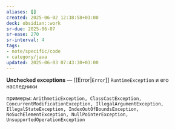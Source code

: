 ```yaml
---
aliases: []
created: 2025-06-02 12:38:58+03:00
deck: obsidian::work
sr-due: 2025-06-07
sr-ease: 270
sr-interval: 4
tags:
- note/specific/code
- category/java
updated: 2025-06-03 07:43:30+03:00
---
```


**Unchecked exceptions**
—
[[Error|`Error`]]
`RuntimeException` и его наследники

примеры:
`ArithmeticException, ClassCastException, ConcurrentModificationException, IllegalArgumentException, IllegalStateException, IndexOutOfBoundsException, NoSuchElementException, NullPointerException, UnsupportedOperationException`